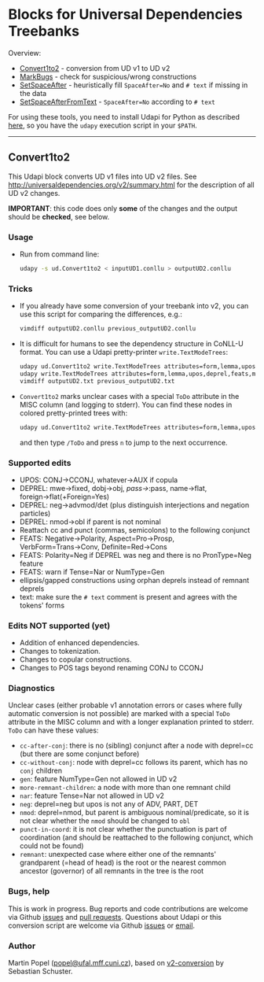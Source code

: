 # Blocks for Universal Dependencies Treebanks

Overview:
* [Convert1to2](#convert1to2) - conversion from UD v1 to UD v2
* [MarkBugs](markbugs.py) - check for suspicious/wrong constructions
* [SetSpaceAfter](setspaceafter.py) - heuristically fill `SpaceAfter=No` and `# text` if missing in the data
* [SetSpaceAfterFromText](setspaceafterfromtext.py) - `SpaceAfter=No` according to `# text`

For using these tools, you need to install Udapi for Python
as described [here](https://github.com/udapi/udapi-python/blob/master/README.md),
so you have the `udapy` execution script in your `$PATH`.

___

## Convert1to2
This Udapi block converts UD v1 files into UD v2 files.
See http://universaldependencies.org/v2/summary.html for the description of all UD v2 changes.

**IMPORTANT**: this code does only **some** of the changes and the output should be **checked**, see below.

### Usage
* Run from command line:

  ```bash
  udapy -s ud.Convert1to2 < inputUD1.conllu > outputUD2.conllu
  ```

### Tricks
* If you already have some conversion of your treebank into v2,
  you can use this script for comparing the differences, e.g.:

  ```bash
  vimdiff outputUD2.conllu previous_outputUD2.conllu
  ```
* It is difficult for humans to see the dependency structure in CoNLL-U format.
  You can use a Udapi pretty-printer `write.TextModeTrees`:

  ```bash
  udapy ud.Convert1to2 write.TextModeTrees attributes=form,lemma,upos,deprel,feats,misc < inputUD1.conllu > outputUD2.txt
  udapy write.TextModeTrees attributes=form,lemma,upos,deprel,feats,misc < previous_outputUD2.conllu > previous_outputUD2.txt
  vimdiff outputUD2.txt previous_outputUD2.txt
  ```
* `Convert1to2` marks unclear cases with a special `ToDo` attribute in the MISC column (and logging to stderr).
  You can find these nodes in colored pretty-printed trees with:

  ```bash
  udapy ud.Convert1to2 write.TextModeTrees attributes=form,lemma,upos,deprel,feats,misc color=1 < inputUD1.conllu | less -R
  ```
  and then type `/ToDo` and press `n` to jump to the next occurrence.

### Supported edits
* UPOS: CONJ→CCONJ, whatever→AUX if copula
* DEPREL: mwe→fixed, dobj→obj, *pass→*:pass, name→flat, foreign→flat(+Foreign=Yes)
* DEPREL: neg→advmod/det (plus distinguish interjections and negation particles)
* DEPREL: nmod→obl if parent is not nominal
* Reattach cc and punct (commas, semicolons) to the following conjunct
* FEATS: Negative→Polarity, Aspect=Pro→Prosp, VerbForm=Trans→Conv, Definite=Red→Cons
* FEATS: Polarity=Neg if DEPREL was neg and there is no PronType=Neg feature
* FEATS: warn if Tense=Nar or NumType=Gen
* ellipsis/gapped constructions using orphan deprels instead of remnant deprels
* text: make sure the `# text` comment is present and agrees with the tokens' forms

### Edits NOT supported (yet)
* Addition of enhanced dependencies.
* Changes to tokenization.
* Changes to copular constructions.
* Changes to POS tags beyond renaming CONJ to CCONJ

### Diagnostics
Unclear cases (either probable v1 annotation errors or cases where fully automatic conversion is not possible)
are marked with a special `ToDo` attribute in the MISC column and with a longer explanation printed to stderr.
`ToDo` can have these values:
* `cc-after-conj`: there is no (sibling) conjunct after a node with deprel=cc (but there are some conjunct before)
* `cc-without-conj`: node with deprel=cc follows its parent, which has no `conj` children
* `gen`: feature NumType=Gen not allowed in UD v2
* `more-remnant-children`: a node with more than one remnant child
* `nar`: feature Tense=Nar not allowed in UD v2
* `neg`: deprel=neg but upos is not any of ADV, PART, DET
* `nmod`: deprel=nmod, but parent is ambiguous nominal/predicate, so it is not clear whether the `nmod` should be changed to `obl`
* `punct-in-coord`: it is not clear whether the punctuation is part of coordination (and should be reattached to the following conjunct, which could not be found)
* `remnant`: unexpected case where either one of the remnants' grandparent (=head of head) is the root or the nearest common ancestor (governor) of all remnants in the tree is the root

### Bugs, help
This is work in progress.
Bug reports and code contributions are welcome via Github [issues](https://github.com/udapi/udapi-python/issues) and [pull requests](https://github.com/udapi/udapi-python/pulls).
Questions about Udapi or this conversion script are welcome via Github [issues](https://github.com/udapi/udapi-python/issues) or [email](popel@ufal.mff.cuni.cz).

### Author
Martin Popel (popel@ufal.mff.cuni.cz),
based on [v2-conversion](https://github.com/UniversalDependencies/tools/tree/master/v2-conversion) by Sebastian Schuster.
